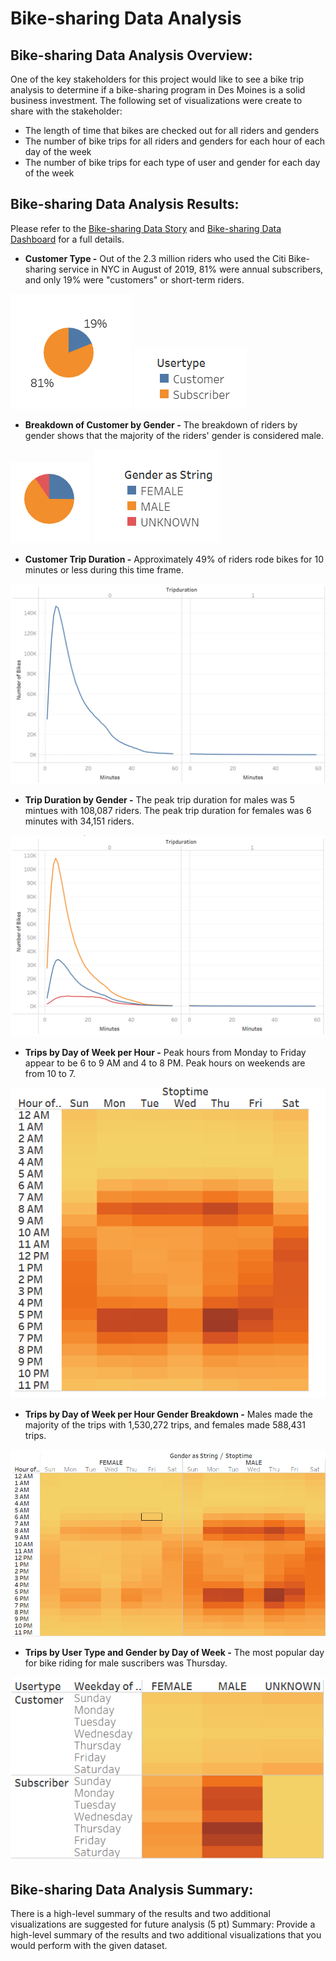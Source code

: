 # **Bike-sharing Data Analysis**

## **Bike-sharing Data Analysis Overview:**

One of the key stakeholders for this project would like to see a bike trip analysis to determine if a bike-sharing program in Des Moines is a solid business investment. The following set of visualizations were create to share with the stakeholder:

  - The length of time that bikes are checked out for all riders and genders
  - The number of bike trips for all riders and genders for each hour of each day of the week
  - The number of bike trips for each type of user and gender for each day of the week

## **Bike-sharing Data Analysis Results:**

Please refer to the [Bike-sharing Data Story](https://public.tableau.com/app/profile/rebekah.rutland/viz/Module14Challenge-BikesharingDataStory/BikesharingDataStory) and [Bike-sharing Data Dashboard](https://public.tableau.com/app/profile/rebekah.rutland/viz/Module14Challenge-BikesharingDashboard/BikesharingDataDashboard) for a full details.

  - **Customer Type -** Out of the 2.3 million riders who used the Citi Bike-sharing service in NYC in August of 2019, 81% were annual subscribers, and only 19% were "customers" or short-term riders.
  
   ![Customer_Type](images/Customer_Type.PNG)
   ![Customer_Type_Key](images/Customer_Type_Key.PNG)
  
  
  - **Breakdown of Customer by Gender -** The breakdown of riders by gender shows that the majority of the riders' gender is considered male.
  
   ![Gender_BreakdownofCustomer](images/Gender_BreakdownofCustomer.PNG)
   ![Gender_BreakdownofCustomer_Key](images/Gender_BreakdownofCustomer_Key.PNG)
   
   
  - **Customer Trip Duration -** Approximately 49% of riders rode bikes for 10 minutes or less during this time frame.
  
   ![Customer_TripDuration](images/Customer_TripDuration.PNG)
    
    
  - **Trip Duration by Gender -** The peak trip duration for males was 5 mintues with 108,087 riders.  The peak trip duration for females was 6 minutes with 34,151 riders. 
  
   ![Gender_TripDuration](images/Gender_TripDuration.PNG)
    
    
  - **Trips by Day of Week per Hour -** Peak hours from Monday to Friday appear to be 6 to 9 AM and 4 to 8 PM.  Peak hours on weekends are from 10 to 7.
  
   ![Trips_WeekdayperHour](images/Trips_WeekdayperHour.PNG)
   
    
  - **Trips by Day of Week per Hour Gender Breakdown -** Males made the majority of the trips with 1,530,272 trips, and females made 588,431 trips.
  
   ![GenderTrips_WeekdayperHour](images/GenderTrips_WeekdayperHour.PNG)
  
  
  - **Trips by User Type and Gender by Day of Week -** The most popular day for bike riding for male suscribers was Thursday.
  
  ![UserType_Gender_byWeekday](images/UserType_Gender_byWeekday.PNG)
  
  

## **Bike-sharing Data Analysis Summary:**



There is a high-level summary of the results and two additional visualizations are suggested for future analysis (5 pt)
Summary: Provide a high-level summary of the results and two additional visualizations that you would perform with the given dataset.
